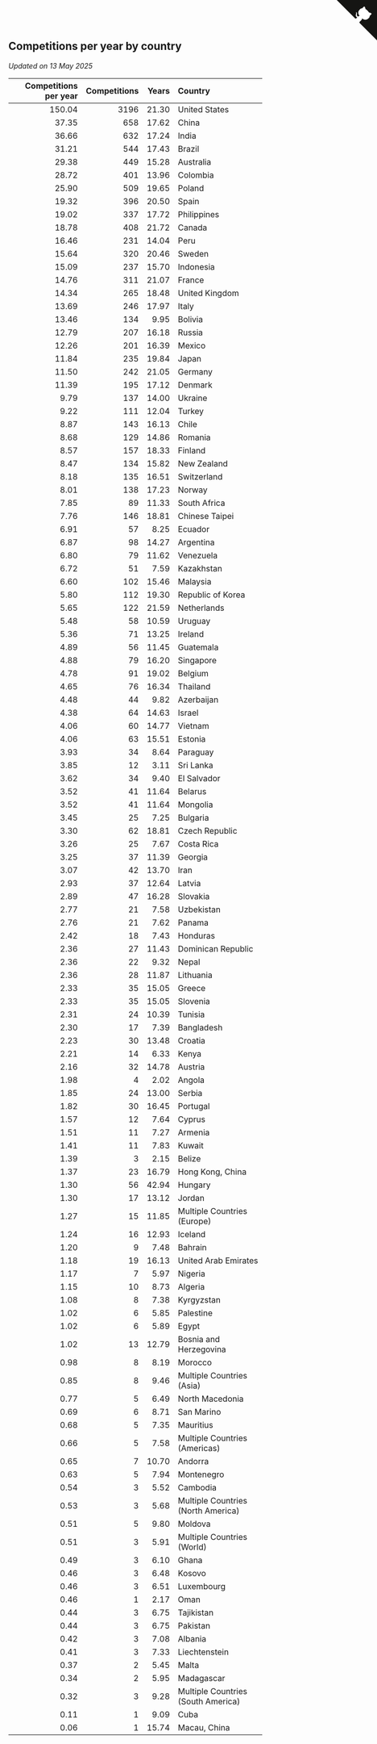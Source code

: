 ## Competitions per year by country

*Updated on 13 May 2025*

| Competitions per year | Competitions | Years | Country |
| ---: | ---: | ---: | :--- |
| 150.04 | 3196 | 21.30 | United States |
| 37.35 | 658 | 17.62 | China |
| 36.66 | 632 | 17.24 | India |
| 31.21 | 544 | 17.43 | Brazil |
| 29.38 | 449 | 15.28 | Australia |
| 28.72 | 401 | 13.96 | Colombia |
| 25.90 | 509 | 19.65 | Poland |
| 19.32 | 396 | 20.50 | Spain |
| 19.02 | 337 | 17.72 | Philippines |
| 18.78 | 408 | 21.72 | Canada |
| 16.46 | 231 | 14.04 | Peru |
| 15.64 | 320 | 20.46 | Sweden |
| 15.09 | 237 | 15.70 | Indonesia |
| 14.76 | 311 | 21.07 | France |
| 14.34 | 265 | 18.48 | United Kingdom |
| 13.69 | 246 | 17.97 | Italy |
| 13.46 | 134 | 9.95 | Bolivia |
| 12.79 | 207 | 16.18 | Russia |
| 12.26 | 201 | 16.39 | Mexico |
| 11.84 | 235 | 19.84 | Japan |
| 11.50 | 242 | 21.05 | Germany |
| 11.39 | 195 | 17.12 | Denmark |
| 9.79 | 137 | 14.00 | Ukraine |
| 9.22 | 111 | 12.04 | Turkey |
| 8.87 | 143 | 16.13 | Chile |
| 8.68 | 129 | 14.86 | Romania |
| 8.57 | 157 | 18.33 | Finland |
| 8.47 | 134 | 15.82 | New Zealand |
| 8.18 | 135 | 16.51 | Switzerland |
| 8.01 | 138 | 17.23 | Norway |
| 7.85 | 89 | 11.33 | South Africa |
| 7.76 | 146 | 18.81 | Chinese Taipei |
| 6.91 | 57 | 8.25 | Ecuador |
| 6.87 | 98 | 14.27 | Argentina |
| 6.80 | 79 | 11.62 | Venezuela |
| 6.72 | 51 | 7.59 | Kazakhstan |
| 6.60 | 102 | 15.46 | Malaysia |
| 5.80 | 112 | 19.30 | Republic of Korea |
| 5.65 | 122 | 21.59 | Netherlands |
| 5.48 | 58 | 10.59 | Uruguay |
| 5.36 | 71 | 13.25 | Ireland |
| 4.89 | 56 | 11.45 | Guatemala |
| 4.88 | 79 | 16.20 | Singapore |
| 4.78 | 91 | 19.02 | Belgium |
| 4.65 | 76 | 16.34 | Thailand |
| 4.48 | 44 | 9.82 | Azerbaijan |
| 4.38 | 64 | 14.63 | Israel |
| 4.06 | 60 | 14.77 | Vietnam |
| 4.06 | 63 | 15.51 | Estonia |
| 3.93 | 34 | 8.64 | Paraguay |
| 3.85 | 12 | 3.11 | Sri Lanka |
| 3.62 | 34 | 9.40 | El Salvador |
| 3.52 | 41 | 11.64 | Belarus |
| 3.52 | 41 | 11.64 | Mongolia |
| 3.45 | 25 | 7.25 | Bulgaria |
| 3.30 | 62 | 18.81 | Czech Republic |
| 3.26 | 25 | 7.67 | Costa Rica |
| 3.25 | 37 | 11.39 | Georgia |
| 3.07 | 42 | 13.70 | Iran |
| 2.93 | 37 | 12.64 | Latvia |
| 2.89 | 47 | 16.28 | Slovakia |
| 2.77 | 21 | 7.58 | Uzbekistan |
| 2.76 | 21 | 7.62 | Panama |
| 2.42 | 18 | 7.43 | Honduras |
| 2.36 | 27 | 11.43 | Dominican Republic |
| 2.36 | 22 | 9.32 | Nepal |
| 2.36 | 28 | 11.87 | Lithuania |
| 2.33 | 35 | 15.05 | Greece |
| 2.33 | 35 | 15.05 | Slovenia |
| 2.31 | 24 | 10.39 | Tunisia |
| 2.30 | 17 | 7.39 | Bangladesh |
| 2.23 | 30 | 13.48 | Croatia |
| 2.21 | 14 | 6.33 | Kenya |
| 2.16 | 32 | 14.78 | Austria |
| 1.98 | 4 | 2.02 | Angola |
| 1.85 | 24 | 13.00 | Serbia |
| 1.82 | 30 | 16.45 | Portugal |
| 1.57 | 12 | 7.64 | Cyprus |
| 1.51 | 11 | 7.27 | Armenia |
| 1.41 | 11 | 7.83 | Kuwait |
| 1.39 | 3 | 2.15 | Belize |
| 1.37 | 23 | 16.79 | Hong Kong, China |
| 1.30 | 56 | 42.94 | Hungary |
| 1.30 | 17 | 13.12 | Jordan |
| 1.27 | 15 | 11.85 | Multiple Countries (Europe) |
| 1.24 | 16 | 12.93 | Iceland |
| 1.20 | 9 | 7.48 | Bahrain |
| 1.18 | 19 | 16.13 | United Arab Emirates |
| 1.17 | 7 | 5.97 | Nigeria |
| 1.15 | 10 | 8.73 | Algeria |
| 1.08 | 8 | 7.38 | Kyrgyzstan |
| 1.02 | 6 | 5.85 | Palestine |
| 1.02 | 6 | 5.89 | Egypt |
| 1.02 | 13 | 12.79 | Bosnia and Herzegovina |
| 0.98 | 8 | 8.19 | Morocco |
| 0.85 | 8 | 9.46 | Multiple Countries (Asia) |
| 0.77 | 5 | 6.49 | North Macedonia |
| 0.69 | 6 | 8.71 | San Marino |
| 0.68 | 5 | 7.35 | Mauritius |
| 0.66 | 5 | 7.58 | Multiple Countries (Americas) |
| 0.65 | 7 | 10.70 | Andorra |
| 0.63 | 5 | 7.94 | Montenegro |
| 0.54 | 3 | 5.52 | Cambodia |
| 0.53 | 3 | 5.68 | Multiple Countries (North America) |
| 0.51 | 5 | 9.80 | Moldova |
| 0.51 | 3 | 5.91 | Multiple Countries (World) |
| 0.49 | 3 | 6.10 | Ghana |
| 0.46 | 3 | 6.48 | Kosovo |
| 0.46 | 3 | 6.51 | Luxembourg |
| 0.46 | 1 | 2.17 | Oman |
| 0.44 | 3 | 6.75 | Tajikistan |
| 0.44 | 3 | 6.75 | Pakistan |
| 0.42 | 3 | 7.08 | Albania |
| 0.41 | 3 | 7.33 | Liechtenstein |
| 0.37 | 2 | 5.45 | Malta |
| 0.34 | 2 | 5.95 | Madagascar |
| 0.32 | 3 | 9.28 | Multiple Countries (South America) |
| 0.11 | 1 | 9.09 | Cuba |
| 0.06 | 1 | 15.74 | Macau, China |


<a href="https://github.com/jonatanklosko/wca_statistics" class="github-corner" aria-label="View source on Github"><svg width="80" height="80" viewBox="0 0 250 250" style="fill:#151513; color:#fff; position: absolute; top: 0; border: 0; right: 0;" aria-hidden="true"><path d="M0,0 L115,115 L130,115 L142,142 L250,250 L250,0 Z"></path><path d="M128.3,109.0 C113.8,99.7 119.0,89.6 119.0,89.6 C122.0,82.7 120.5,78.6 120.5,78.6 C119.2,72.0 123.4,76.3 123.4,76.3 C127.3,80.9 125.5,87.3 125.5,87.3 C122.9,97.6 130.6,101.9 134.4,103.2" fill="currentColor" style="transform-origin: 130px 106px;" class="octo-arm"></path><path d="M115.0,115.0 C114.9,115.1 118.7,116.5 119.8,115.4 L133.7,101.6 C136.9,99.2 139.9,98.4 142.2,98.6 C133.8,88.0 127.5,74.4 143.8,58.0 C148.5,53.4 154.0,51.2 159.7,51.0 C160.3,49.4 163.2,43.6 171.4,40.1 C171.4,40.1 176.1,42.5 178.8,56.2 C183.1,58.6 187.2,61.8 190.9,65.4 C194.5,69.0 197.7,73.2 200.1,77.6 C213.8,80.2 216.3,84.9 216.3,84.9 C212.7,93.1 206.9,96.0 205.4,96.6 C205.1,102.4 203.0,107.8 198.3,112.5 C181.9,128.9 168.3,122.5 157.7,114.1 C157.9,116.9 156.7,120.9 152.7,124.9 L141.0,136.5 C139.8,137.7 141.6,141.9 141.8,141.8 Z" fill="currentColor" class="octo-body"></path></svg></a><style>.github-corner:hover .octo-arm{animation:octocat-wave 560ms ease-in-out}@keyframes octocat-wave{0%,100%{transform:rotate(0)}20%,60%{transform:rotate(-25deg)}40%,80%{transform:rotate(10deg)}}@media (max-width:500px){.github-corner:hover .octo-arm{animation:none}.github-corner .octo-arm{animation:octocat-wave 560ms ease-in-out}}</style>
